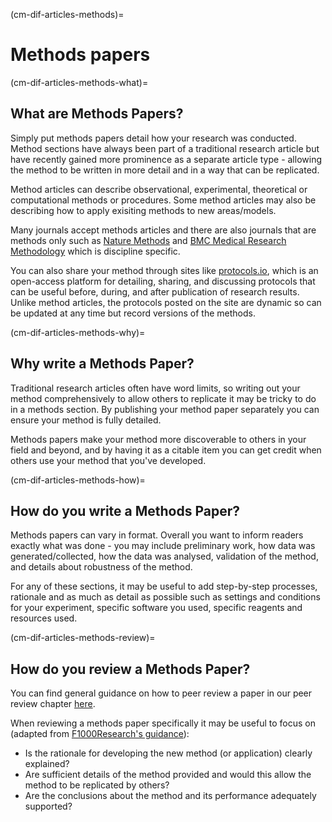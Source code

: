 (cm-dif-articles-methods)=
# Methods papers 

(cm-dif-articles-methods-what)=
## What are Methods Papers?

Simply put methods papers detail how your research was conducted. 
Method sections have always been part of a traditional research article but have recently gained more prominence as a separate article type - allowing the method to be written in more detail and in a way that can be replicated.

Method articles can describe observational, experimental, theoretical or computational methods or procedures. 
Some method articles may also be describing how to apply exisiting methods to new areas/models.

Many journals accept methods articles and there are also journals that are methods only such as [Nature Methods](https://www.nature.com/nmeth/) and [BMC Medical Research Methodology](https://bmcmedresmethodol.biomedcentral.com/) which is discipline specific.

You can also share your method through sites like [protocols.io](https://www.protocols.io/), which is an open-access platform for detailing, sharing, and discussing protocols that can be useful before, during, and after publication of research results. 
Unlike method articles, the protocols posted on the site are dynamic so can be updated at any time but record versions of the methods.

(cm-dif-articles-methods-why)=
## Why write a Methods Paper?

Traditional research articles often have word limits, so writing out your method comprehensively to allow others to replicate it may be tricky to do in a methods section. 
By publishing your method paper separately you can ensure your method is fully detailed. 

Methods papers make your method more discoverable to others in your field and beyond, and by having it as a citable item you can get credit when others use your method that you've developed.

(cm-dif-articles-methods-how)=
## How do you write a Methods Paper?

Methods papers can vary in format. Overall you want to inform readers exactly what was done - you may include preliminary work, how data was generated/collected, how the data was analysed, validation of the method, and details about robustness of the method.

For any of these sections, it may be useful to add step-by-step processes, rationale and as much as detail as possible such as settings and conditions for your experiment, specific software you used, specific reagents and resources used.


(cm-dif-articles-methods-review)=
## How do you review a Methods Paper?

You can find general guidance on how to peer review a paper in our peer review chapter [here](https://the-turing-way.netlify.app/communication/peer-review.html). 

When reviewing a methods paper specifically it may be useful to focus on (adapted from [F1000Research's guidance](https://f1000research.com/for-referees/guidelines)):
* Is the rationale for developing the new method (or application) clearly explained?
* Are sufficient details of the method provided and would this allow the method to be replicated by others?
* Are the conclusions about the method and its performance adequately supported?
